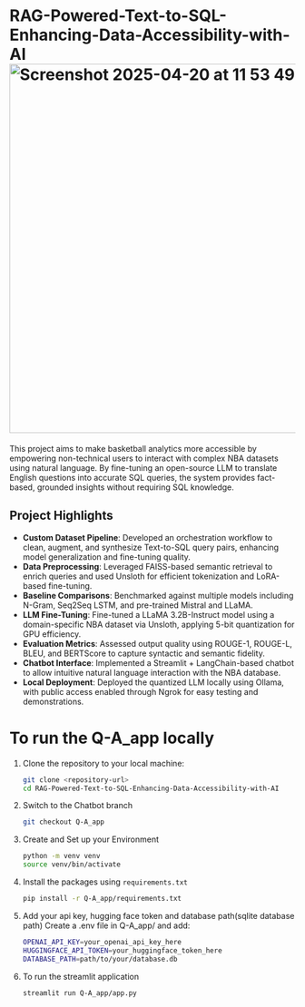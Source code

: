 
# RAG-Powered-Text-to-SQL-Enhancing-Data-Accessibility-with-AI <img width="651" alt="Screenshot 2025-04-20 at 11 53 49 PM" src="https://github.com/user-attachments/assets/69576a01-4791-4d71-8b60-9829ce773266" />
This project aims to make basketball analytics more accessible by empowering non-technical users to interact with complex NBA datasets using natural language. By fine-tuning an open-source LLM to translate English questions into accurate SQL queries, the system provides fact-based, grounded insights without requiring SQL knowledge.

## Project Highlights

- **Custom Dataset Pipeline**: Developed an orchestration workflow to clean, augment, and synthesize Text-to-SQL query pairs, enhancing model generalization and fine-tuning quality. 
- **Data Preprocessing**: Leveraged FAISS-based semantic retrieval to enrich queries and used Unsloth for efficient tokenization and LoRA-based fine-tuning. 
- **Baseline Comparisons**: Benchmarked against multiple models including N-Gram, Seq2Seq LSTM, and pre-trained Mistral and LLaMA.
- **LLM Fine-Tuning**: Fine-tuned a LLaMA 3.2B-Instruct model using a domain-specific NBA dataset via Unsloth, applying 5-bit quantization for GPU efficiency. 
- **Evaluation Metrics**: Assessed output quality using ROUGE-1, ROUGE-L, BLEU, and BERTScore to capture syntactic and semantic fidelity.
- **Chatbot Interface**: Implemented a Streamlit + LangChain-based chatbot to allow intuitive natural language interaction with the NBA database.
- **Local Deployment**: Deployed the quantized LLM locally using Ollama, with public access enabled through Ngrok for easy testing and demonstrations.

# To run the Q-A_app locally
1. Clone the repository to your local machine:
   ```bash
   git clone <repository-url>
   cd RAG-Powered-Text-to-SQL-Enhancing-Data-Accessibility-with-AI
2. Switch to the Chatbot branch
   ```bash
   git checkout Q-A_app
3. Create and Set up your Environment
   ```bash
   python -m venv venv
   source venv/bin/activate
4. Install the packages using `requirements.txt`
   ```bash
   pip install -r Q-A_app/requirements.txt
5. Add your api key, hugging face token and database path(sqlite database path)
   Create a .env file in Q-A_app/ and add:
   ```bash
   OPENAI_API_KEY=your_openai_api_key_here
   HUGGINGFACE_API_TOKEN=your_huggingface_token_here
   DATABASE_PATH=path/to/your/database.db
6. To run the streamlit application
   ```bash
   streamlit run Q-A_app/app.py


